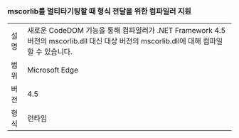 ### <a name="compiler-support-for-type-forwarding-when-multi-targeting-mscorlib"></a>mscorlib를 멀티타기팅할 때 형식 전달을 위한 컴파일러 지원

|   |   |
|---|---|
|설명|새로운 CodeDOM 기능을 통해 컴파일러가 .NET Framework 4.5 버전의 mscorlib.dll 대신 대상 버전의 mscorlib.dll에 대해 컴파일할 수 있습니다.|
|범위|Microsoft Edge|
|버전|4.5|
|형식|런타임|

